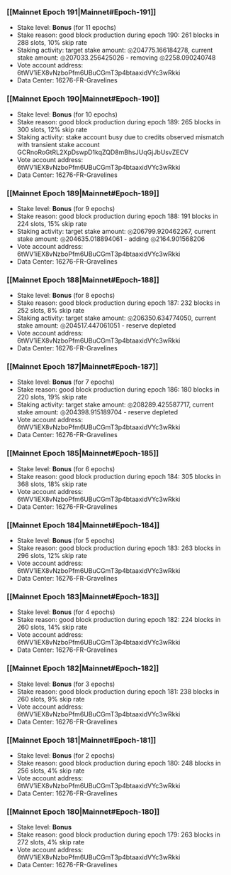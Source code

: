 ### [[Mainnet Epoch 191|Mainnet#Epoch-191]]
* Stake level: **Bonus** (for 11 epochs)
* Stake reason: good block production during epoch 190: 261 blocks in 288 slots, 10% skip rate
* Staking activity: target stake amount: ◎204775.166184278, current stake amount: ◎207033.256425026 - removing ◎2258.090240748
* Vote account address: 6tWV1iEX8vNzboPfm6UBuCGmT3p4btaaxidVYc3wRkki
* Data Center: 16276-FR-Gravelines
### [[Mainnet Epoch 190|Mainnet#Epoch-190]]
* Stake level: **Bonus** (for 10 epochs)
* Stake reason: good block production during epoch 189: 265 blocks in 300 slots, 12% skip rate
* Staking activity: stake account busy due to credits observed mismatch with transient stake account GCRnoRoGtRL2XpDswpD1kqZQD8mBhsJUqGjJbUsvZECV
* Vote account address: 6tWV1iEX8vNzboPfm6UBuCGmT3p4btaaxidVYc3wRkki
* Data Center: 16276-FR-Gravelines
### [[Mainnet Epoch 189|Mainnet#Epoch-189]]
* Stake level: **Bonus** (for 9 epochs)
* Stake reason: good block production during epoch 188: 191 blocks in 224 slots, 15% skip rate
* Staking activity: target stake amount: ◎206799.920462267, current stake amount: ◎204635.018894061 - adding ◎2164.901568206
* Vote account address: 6tWV1iEX8vNzboPfm6UBuCGmT3p4btaaxidVYc3wRkki
* Data Center: 16276-FR-Gravelines
### [[Mainnet Epoch 188|Mainnet#Epoch-188]]
* Stake level: **Bonus** (for 8 epochs)
* Stake reason: good block production during epoch 187: 232 blocks in 252 slots, 8% skip rate
* Staking activity: target stake amount: ◎206350.634774050, current stake amount: ◎204517.447061051 - reserve depleted
* Vote account address: 6tWV1iEX8vNzboPfm6UBuCGmT3p4btaaxidVYc3wRkki
* Data Center: 16276-FR-Gravelines
### [[Mainnet Epoch 187|Mainnet#Epoch-187]]
* Stake level: **Bonus** (for 7 epochs)
* Stake reason: good block production during epoch 186: 180 blocks in 220 slots, 19% skip rate
* Staking activity: target stake amount: ◎208289.425587717, current stake amount: ◎204398.915189704 - reserve depleted
* Vote account address: 6tWV1iEX8vNzboPfm6UBuCGmT3p4btaaxidVYc3wRkki
* Data Center: 16276-FR-Gravelines
### [[Mainnet Epoch 185|Mainnet#Epoch-185]]
* Stake level: **Bonus** (for 6 epochs)
* Stake reason: good block production during epoch 184: 305 blocks in 368 slots, 18% skip rate
* Vote account address: 6tWV1iEX8vNzboPfm6UBuCGmT3p4btaaxidVYc3wRkki
* Data Center: 16276-FR-Gravelines
### [[Mainnet Epoch 184|Mainnet#Epoch-184]]
* Stake level: **Bonus** (for 5 epochs)
* Stake reason: good block production during epoch 183: 263 blocks in 296 slots, 12% skip rate
* Vote account address: 6tWV1iEX8vNzboPfm6UBuCGmT3p4btaaxidVYc3wRkki
* Data Center: 16276-FR-Gravelines
### [[Mainnet Epoch 183|Mainnet#Epoch-183]]
* Stake level: **Bonus** (for 4 epochs)
* Stake reason: good block production during epoch 182: 224 blocks in 260 slots, 14% skip rate
* Vote account address: 6tWV1iEX8vNzboPfm6UBuCGmT3p4btaaxidVYc3wRkki
* Data Center: 16276-FR-Gravelines
### [[Mainnet Epoch 182|Mainnet#Epoch-182]]
* Stake level: **Bonus** (for 3 epochs)
* Stake reason: good block production during epoch 181: 238 blocks in 260 slots, 9% skip rate
* Vote account address: 6tWV1iEX8vNzboPfm6UBuCGmT3p4btaaxidVYc3wRkki
* Data Center: 16276-FR-Gravelines
### [[Mainnet Epoch 181|Mainnet#Epoch-181]]
* Stake level: **Bonus** (for 2 epochs)
* Stake reason: good block production during epoch 180: 248 blocks in 256 slots, 4% skip rate
* Vote account address: 6tWV1iEX8vNzboPfm6UBuCGmT3p4btaaxidVYc3wRkki
* Data Center: 16276-FR-Gravelines
### [[Mainnet Epoch 180|Mainnet#Epoch-180]]
* Stake level: **Bonus**
* Stake reason: good block production during epoch 179: 263 blocks in 272 slots, 4% skip rate
* Vote account address: 6tWV1iEX8vNzboPfm6UBuCGmT3p4btaaxidVYc3wRkki
* Data Center: 16276-FR-Gravelines